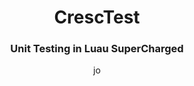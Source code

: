 <h1 align="center">
	CrescTest
</h1>
<h3 align="center">
	Unit Testing in Luau SuperCharged
</h3>

<p align="center">
jo
</p>